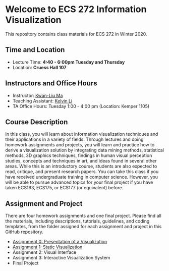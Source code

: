 # Welcome to ECS 272 Information Visualization

This repository contains class materials for ECS 272 in Winter 2020.

## Time and Location
* Lecture Time: __4:40 - 6:00pm Tuesday and Thursday__
* Location: __Cruess Hall 107__

## Instructors and Office Hours
* Instructor: [Kwan-Liu Ma](https://www.cs.ucdavis.edu/~ma)
* Teaching Assistant: [Kelvin Li](https://jpkli.github.io/) 
* TA Office Hours: Tuesday 1:00 - 4:00 pm (Location: Kemper 1105)

## Course Description
In this class, you will learn about information visualization techniques and their applications in a variety of fields. Through lectures and doing homework assignments and projects, you will learn and practice how to derive a visualization solution by integrating data mining methods, statistical methods, 3D graphics techniques, findings in human visual perception studies, concepts and techniques in art, and ideas found in several other areas. While this is an introductory course, students are also expected to read, critique, and present research papers. You can take this class if you have received undergraduate training in computer science. However, you will be able to pursue advanced topics for your final project if you have taken ECS163, ECS175, or ECS177 (or equivalent) before.

## Assignment and Project
There are four homework assignments and one final project. Please find all the materials, including descriptions, tutorials, guidelines, and coding templates, from the folder assigned for each assignment and project in this GitHub repository.

* [Assignment 0: Presentation of a Visualization](/Assignment0)
* [Assignment 1: Static Visualization](Assignment1)
* Assignment 2: Visual Interface
* Assignment 3: Interactive Visualization System
* Final Project

